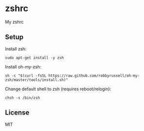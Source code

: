 # zshrc
My zshrc

## Setup

Install zsh:

`sudo apt-get install -y zsh`

Install oh-my-zsh:

`sh -c "$(curl -fsSL https://raw.github.com/robbyrussell/oh-my-zsh/master/tools/install.sh)"`

Change default shell to zsh (requires reboot/relogin):

`chsh -s /bin/zsh`

## License

MIT

